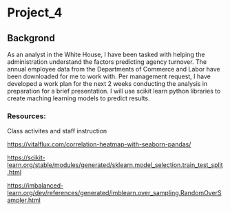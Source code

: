 # Project_4

## Backgrond

As an analyst in the White House, I have been tasked with helping the administration understand the factors predicting agency turnover. The annual employee data from the Departments of Commerce and Labor have been downloaded for me to work with. Per management request, I have developed a work plan for the next 2 weeks conducting the analysis in preparation for a brief presentation. I will use scikit learn python libraries to create maching learning models to predict results.

### Resources:

Class activites and staff instruction

https://vitalflux.com/correlation-heatmap-with-seaborn-pandas/

https://scikit-learn.org/stable/modules/generated/sklearn.model_selection.train_test_split.html

https://imbalanced-learn.org/dev/references/generated/imblearn.over_sampling.RandomOverSampler.html

